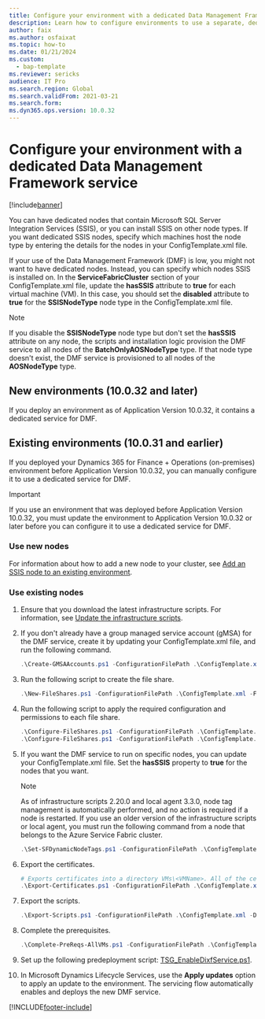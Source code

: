 ```yaml
---
title: Configure your environment with a dedicated Data Management Framework service
description: Learn how to configure environments to use a separate, dedicated service for the Data Management Framework for new and existing environments.
author: faix
ms.author: osfaixat
ms.topic: how-to
ms.date: 01/21/2024
ms.custom: 
  - bap-template
ms.reviewer: sericks
audience: IT Pro
ms.search.region: Global
ms.search.validFrom: 2021-03-21
ms.search.form:
ms.dyn365.ops.version: 10.0.32
---
```


# Configure your environment with a dedicated Data Management Framework service

[!include[banner](../includes/banner.md)]

You can have dedicated nodes that contain Microsoft SQL Server Integration Services (SSIS), or you can install SSIS on other node types. If you want dedicated SSIS nodes, specify which machines host the node type by entering the details for the nodes in your ConfigTemplate.xml file.

If your use of the Data Management Framework (DMF) is low, you might not want to have dedicated nodes. Instead, you can specify which nodes SSIS is installed on. In the **ServiceFabricCluster** section of your ConfigTemplate.xml file, update the **hasSSIS** attribute to **true** for each virtual machine (VM). In this case, you should set the **disabled** attribute to **true** for the **SSISNodeType** node type in the ConfigTemplate.xml file.

> [!NOTE]
> If you disable the **SSISNodeType** node type but don't set the **hasSSIS** attribute on any node, the scripts and installation logic provision the DMF service to all nodes of the **BatchOnlyAOSNodeType** type. If that node type doesn't exist, the DMF service is provisioned to all nodes of the **AOSNodeType** type.

## New environments (10.0.32 and later)

If you deploy an environment as of Application Version 10.0.32, it contains a dedicated service for DMF.

## Existing environments (10.0.31 and earlier)

If you deployed your Dynamics 365 for Finance + Operations (on-premises) environment before Application Version 10.0.32, you can manually configure it to use a dedicated service for DMF.

> [!IMPORTANT]
> If you use an environment that was deployed before Application Version 10.0.32, you must update the environment to Application Version 10.0.32 or later before you can configure it to use a dedicated service for DMF.

### Use new nodes

For information about how to add a new node to your cluster, see [Add an SSIS node to an existing environment](./ssis-node.md).

### Use existing nodes

1. Ensure that you download the latest infrastructure scripts. For information, see [Update the infrastructure scripts](./obtain-infrascripts-onprem.md#update-the-infrastructure-scripts).
1. If you don't already have a group managed service account (gMSA) for the DMF service, create it by updating your ConfigTemplate.xml file, and run the following command.

    ```powershell
    .\Create-GMSAAccounts.ps1 -ConfigurationFilePath .\ConfigTemplate.xml
    ```

1. Run the following script to create the file share.

    ```powershell
    .\New-FileShares.ps1 -ConfigurationFilePath .\ConfigTemplate.xml -FileShareReference "dixf"
    ```

1. Run the following script to apply the required configuration and permissions to each file share.

    ```powershell
    .\Configure-FileShares.ps1 -ConfigurationFilePath .\ConfigTemplate.xml -FileShareReference "dixf"
    .\Configure-FileShares.ps1 -ConfigurationFilePath .\ConfigTemplate.xml -FileShareReference "aos"
    ```

1. If you want the DMF service to run on specific nodes, you can update your ConfigTemplate.xml file. Set the **hasSSIS** property to **true** for the nodes that you want.

    > [!NOTE]
    > As of infrastructure scripts 2.20.0 and local agent 3.3.0, node tag management is automatically performed, and no action is required if a node is restarted. If you use an older version of the infrastructure scripts or local agent, you must run the following command from a node that belongs to the Azure Service Fabric cluster.
    >
    > ```powershell
    > .\Set-SFDynamicNodeTags.ps1 -ConfigurationFilePath .\ConfigTemplate.xml
    > ```

1. Export the certificates.

    ```PowerShell
    # Exports certificates into a directory VMs\<VMName>. All of the certs are written to the infrastructure\Certs folder.
    .\Export-Certificates.ps1 -ConfigurationFilePath .\ConfigTemplate.xml
    ```

1. Export the scripts.

    ```PowerShell
    .\Export-Scripts.ps1 -ConfigurationFilePath .\ConfigTemplate.xml -D365FOVersion <application version: i.e. 10.0.40>
    ```

1. Complete the prerequisites.

    ```powershell
    .\Complete-PreReqs-AllVMs.ps1 -ConfigurationFilePath .\ConfigTemplate.xml
    ```

1. Set up the following predeployment script: [TSG_EnableDixfService.ps1](./onprem-tsg-implementations.md#enableDixf).
1. In Microsoft Dynamics Lifecycle Services, use the **Apply updates** option to apply an update to the environment. The servicing flow automatically enables and deploys the new DMF service.

[!INCLUDE[footer-include](../../../includes/footer-banner.md)]
